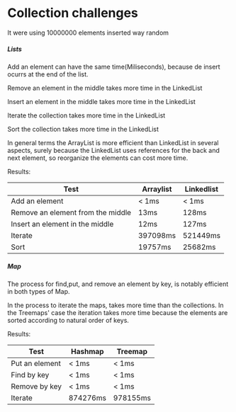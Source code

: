 # Collection challenges

It were using 10000000 elements inserted way random

##### Lists

Add an element can have the same time(Miliseconds), because de insert ocurrs at the end of the list.

Remove an element in the middle takes more time in the LinkedList

Insert an element in the middle takes more time in the LinkedList

Iterate the collection takes more time in the LinkedList

Sort the collection takes more time in the LinkedList

In general terms the ArrayList is more efficient than LinkedList in several aspects, surely because the LinkedList uses references for the back and next element, so reorganize the elements can cost more time.

Results:

| Test | Arraylist | Linkedlist
| ------ | ------ | ------ |
| Add an element | < 1ms | < 1ms |
| Remove an element from the middle | 13ms | 128ms |
| Insert an element in the middle | 12ms | 127ms |
| Iterate | 397098ms | 521449ms |
| Sort | 19757ms | 25682ms |

##### Map

The process for find,put, and remove an element by key, is notably efficient in both types of Map.

In the process to iterate the maps, takes more time than the collections.
In the Treemaps' case the iteration takes more time because the elements are sorted according to natural order of keys.

Results:

| Test | Hashmap | Treemap
| ------ | ------ | ------ |
| Put an element | < 1ms | < 1ms |
| Find by key | < 1ms | < 1ms |
| Remove by key | < 1ms | < 1ms |
| Iterate | 874276ms | 978155ms |